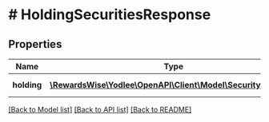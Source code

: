 # # HoldingSecuritiesResponse

## Properties

Name | Type | Description | Notes
------------ | ------------- | ------------- | -------------
**holding** | [**\RewardsWise\Yodlee\OpenAPI\Client\Model\SecurityHolding[]**](SecurityHolding.md) |  | [optional] [readonly]

[[Back to Model list]](../../README.md#models) [[Back to API list]](../../README.md#endpoints) [[Back to README]](../../README.md)
